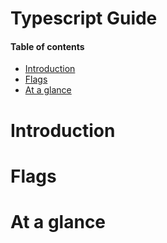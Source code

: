 # Typescript Guide

#### Table of contents
* [Introduction](#introduction)
* [Flags](#flags)
* [At a glance](#at-a-glance)

# Introduction


# Flags



# At a glance

``` typescript

```